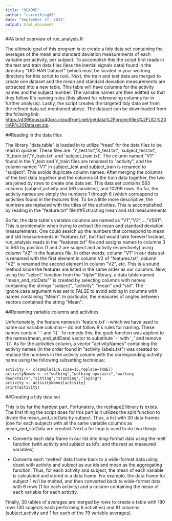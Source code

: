 ```yaml
---
title: "README"
author: "carrotKing93"
date: "September 27, 2015"
output: html_document
---
```


##A brief overview of run_analysis.R

The ultimate goal of this program is to create a tidy data set containing the averages of the mean and standard deviation measurements of each variable per activity, per subject. To accomplish this the script first reads in the test and train data files (less the inertial signals data) found in the directory "UCI HAR Dataset" (which must be located in your working directory for this script to run). Next, the train and test data are merged to create one dataset and the mean and standard deviation measurements are extracted into a new table. This table will have  columns for the activity names and the subject number. The variable names are then editted so that they follow R's naming rules (this allowd for referencing columns for in further analysis). Lastly, the script creates the targeted tidy data set from the refined data set mentioned above. The dataset can be downloaded from the follwing link: https://d396qusza40orc.cloudfront.net/getdata%2Fprojectfiles%2FUCI%20HAR%20Dataset.zip.


##Reading in the data files 

The library "data.table" is loaded in to utilize 'fread' for the data files to be read in quicker. These files are: 'Y_test.txt','X_test.txt', 'subject_test.txt', 'X_train.txt','Y_train.txt' and 'subject_train.txt'. The column named "V1" found in the Y_test and Y_train files are renamed to "activity", and the column named "V1" in subject_test and subject_train is renamed to "subject". This avoids duplicate column names. After merging the columns of the test data together and the columns of the train data together, the two are joined by rows to create one data set. This data set contains 563 columns (subject,activity and 561 variables), and 10299 rows.  So far, the activity names are simply the numbers 1 through 6 (which correspond to activities found in the features file). To be a little more descriptive, the numbers are replaced with the titles of the activities. This is accomplished by reading in the "feature.txt" file 
##Extracting mean and std measurements

So far, the data table's variable columns are named as "V1","V2",...,"V561". This is problematic when trying to extract the mean and standard deviation measurements. One could search up the numbers that correspond to mean and std measurements in 'features.txt', but that would take forever! Instead, run_analysis reads in the "features.txt" file and assigns names to columns 3 to 563 by position (1 and 2 are subject and activity respectively) using column "V2" in the features file. In other words, column "V1" in our data set is renamed with the first element in column V2 of "features.txt", column "V2" is renamed the second element in column "V2", etc. This is a sound method since the features are listed in the same order as our columns. Now, using the "select" function from the "dplyr" library, a data table named "mean_and_stdData"" is created  by selecting columns with names containing the strings "subject", "activity", "mean"  and "std". The ignore.case argument was set to FALSE to avoid adding in columns with names containing "Mean". In particular, the measures of angles between vectors contained the string "Mean".

##Renaming variable columns and activities

Unfortunately, the feature names in 'feature.txt'--which we have used to name our variable columns-- do not follow R's rules for naming. These names contain '-' and '()'. To remedy this, the gsub function was applied to the names(mean_and_stdData) vector to substitute '-' with '_' and remove '()'. As for the activities column, a vector  "activityNames" containing the activity names (in the order found in "activity_labels.txt") was created  to replace the numbers in the activity column with the corresponding activity name using the following subsetting technique:

```{r}
activity <- c(sample(1:6,size=15,replace=TRUE))
activityNames <- c("walking","walking upstairs","walking downstairs","sitting","standing","laying")
activity <- activityNames[activity]
print(activity)
```

##Creating a tidy data set

This is by far the hardest part. Fortunately, the reshape2 library is exists. The first thing the script does for this part is it utilizes the split function to divide the mean_and_stdData by subject. Thus, a list with 30 data frames (one for each subject) with all the same variable columns as mean_and_stdData are created. Next a for loop is used to do two things: 

* Converts each data frame in our list into  long-format data using the melt function (with activity and subject as id's, and the rest as measured variables)

*  Converts each 'melted' data frame back to a wide-format data using dcast with activity and subject as our ids and mean as the aggregating function. Thus, for each activity and subject, the mean of each variable is calculated and stored in a data frame. For example, the data frame for subject 1 will be melted, and then converted back to wide-format data  with 6 rows (1 for each activity) and a column containing the mean of each variable for each activity.

Finally, 30 tables of averages are merged by rows to create a table with 180 rows (30 subjects each performing 6 activities) and 81 columns (subject,activity and 1 for each  of the 79 variable averages).